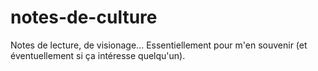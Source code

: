 # notes-de-culture
Notes de lecture, de visionage... Essentiellement pour m'en souvenir (et éventuellement si ça intéresse quelqu'un).

